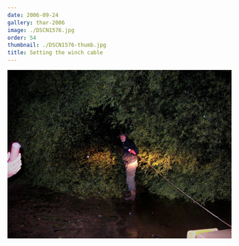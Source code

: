 ```yaml
---
date: 2006-09-24
gallery: thar-2006
image: ./DSCN1576.jpg
order: 54
thumbnail: ./DSCN1576-thumb.jpg
title: Setting the winch cable
---
```


![Setting the winch cable](./DSCN1576.jpg)